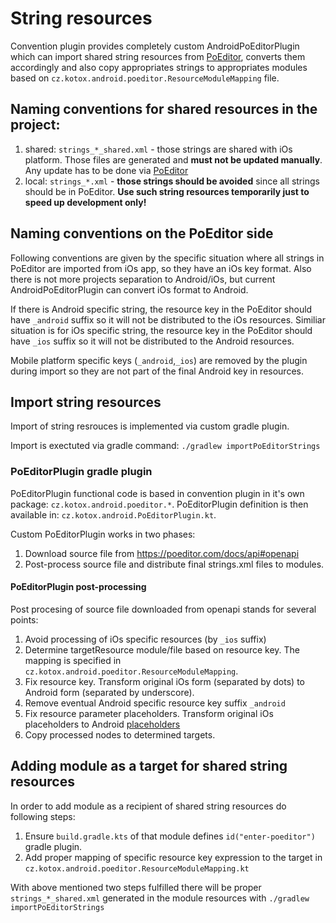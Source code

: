 # String resources

Convention plugin provides completely custom AndroidPoEditorPlugin which can import shared string
resources
from [PoEditor](https://poeditor.com/), converts them accordingly and also copy appropriates strings
to appropriates modules based on `cz.kotox.android.poeditor.ResourceModuleMapping` file.

## Naming conventions for shared resources in the project:

1) shared: `strings_*_shared.xml` - those strings are shared with iOs platform. Those files are
   generated and **must not be updated manually**. Any update has to be done
   via [PoEditor](https://poeditor.com/projects/)
2) local: `strings_*.xml` - **those strings should be avoided** since all strings should be in
   PoEditor.
   **Use such string resources temporarily just to speed up development only!**

## Naming conventions on the PoEditor side

Following conventions are given by the specific situation where all strings in PoEditor are imported
from iOs app, so they have an iOs key format. Also there is not more projects separation to
Android/iOs, but current AndroidPoEditorPlugin can convert iOs format to Android.  

If there is Android specific string, the resource key in the PoEditor should have `_android` suffix
so it will not
be distributed to the iOs resources.
Similiar situation is for iOs specific string, the resource key in the PoEditor should have `_ios`
suffix so it will
not be distributed to the Android resources.

Mobile platform specific keys (`_android`,`_ios`) are removed by the plugin during import so they
are not part of the final Android key in resources.

## Import string resources

Import of string resrouces is implemented via custom gradle plugin.

Import is exectuted via gradle command: `./gradlew importPoEditorStrings`

### PoEditorPlugin gradle plugin

PoEditorPlugin functional code is based in convention plugin in it's own
package: `cz.kotox.android.poeditor.*`.
PoEditorPlugin definition is then available in: `cz.kotox.android.PoEditorPlugin.kt`.

Custom PoEditorPlugin works in two phases:

1) Download source file from https://poeditor.com/docs/api#openapi
2) Post-process source file and distribute final strings.xml files to modules.

#### PoEditorPlugin post-processing

Post procesing of source file downloaded from openapi stands for several points:

1) Avoid processing of iOs specific resources (by `_ios` suffix)
2) Determine targetResource module/file based on resource key. The mapping is specified
   in `cz.kotox.android.poeditor.ResourceModuleMapping`.
3) Fix resource key. Transform original iOs form (separated by dots) to Android form (separated by
   underscore).
4) Remove eventual Android specific resource key suffix `_android`
5) Fix resource parameter placeholders. Transform original iOs placeholders to
   Android [placeholders](https://poeditor.com/kb/placeholder-validation)
6) Copy processed nodes to determined targets.

## Adding module as a target for shared string resources

In order to add module as a recipient of shared string resources do following steps:

1) Ensure `build.gradle.kts` of that module defines `id("enter-poeditor")` gradle plugin.
2) Add proper mapping of specific resource key expression to the target
   in `cz.kotox.android.poeditor.ResourceModuleMapping.kt`

With above mentioned two steps fulfilled there will be proper `strings_*_shared.xml` generated in
the module resources with `./gradlew importPoEditorStrings`
